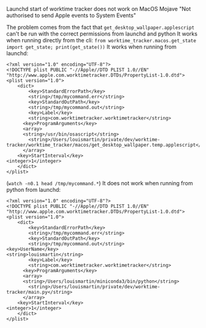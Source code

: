 Launchd start of worktime tracker does not work on MacOS Mojave
"Not authorised to send Apple events to System Events"

The problem comes from the fact that `get_desktop_wallpaper.applescript` can't be run with the correct permissions from launchd and python
It works when running directly from the cli: `from worktime_tracker.macos.get_state import get_state; print(get_state())`
It works when running from launchd:
```
<?xml version="1.0" encoding="UTF-8"?>
<!DOCTYPE plist PUBLIC "-//Apple//DTD PLIST 1.0//EN" "http://www.apple.com.worktimetracker.DTDs/PropertyList-1.0.dtd">
<plist version="1.0">
    <dict>
        <key>StandardErrorPath</key>
        <string>/tmp/mycommand.err</string>
        <key>StandardOutPath</key>
        <string>/tmp/mycommand.out</string>
        <key>Label</key>
        <string>com.worktimetracker.worktimetracker</string>
      <key>ProgramArguments</key>
      <array>
      <string>/usr/bin/osascript</string>
        <string>/Users/louismartin/private/dev/worktime-tracker/worktime_tracker/macos/get_desktop_wallpaper.temp.applescript</string>
      </array>
    <key>StartInterval</key>
<integer>1</integer>
    </dict>
</plist>
```
(`watch -n0.1 head /tmp/mycommand.*`)
It does not work when running from python from launchd:
```
<?xml version="1.0" encoding="UTF-8"?>
<!DOCTYPE plist PUBLIC "-//Apple//DTD PLIST 1.0//EN" "http://www.apple.com.worktimetracker.DTDs/PropertyList-1.0.dtd">
<plist version="1.0">
    <dict>
        <key>StandardErrorPath</key>
        <string>/tmp/mycommand.err</string>
        <key>StandardOutPath</key>
        <string>/tmp/mycommand.out</string>
<key>UserName</key>
<string>louismartin</string>
        <key>Label</key>
        <string>com.worktimetracker.worktimetracker</string>
      <key>ProgramArguments</key>
      <array>
      <string>/Users/louismartin/miniconda3/bin/python</string>
        <string>/Users/louismartin/private/dev/worktime-tracker/main.py</string>
      </array>
    <key>StartInterval</key>
<integer>1</integer>
    </dict>
</plist>
```

